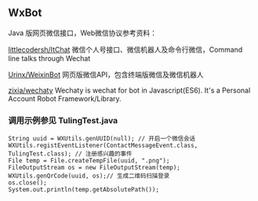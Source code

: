 ## WxBot

Java 版网页微信接口，Web微信协议参考资料：

[littlecodersh/ItChat](https://github.com/littlecodersh/ItChat) 微信个人号接口、微信机器人及命令行微信，Command line talks through Wechat

[Urinx/WeixinBot](https://github.com/Urinx/WeixinBot) 网页版微信API，包含终端版微信及微信机器人

[zixia/wechaty](https://github.com/zixia/wechaty) Wechaty is wechat for bot in Javascript(ES6). It's a Personal Account Robot Framework/Library.

### 调用示例参见 TulingTest.java

    String uuid = WXUtils.genUUID(null); // 开启一个微信会话
    WXUtils.registEventListener(ContactMessageEvent.class, TulingTest.class); // 注册感兴趣的事件
    File temp = File.createTempFile(uuid, ".png");
    FileOutputStream os = new FileOutputStream(temp);
    WXUtils.genQrCode(uuid, os);// 生成二维码扫描登录
    os.close();
    System.out.println(temp.getAbsolutePath());
